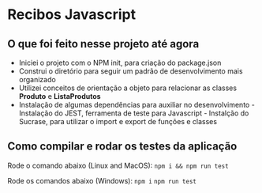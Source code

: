 # Recibos Javascript

## O que foi feito nesse projeto até agora

- Iniciei o projeto com o NPM init, para criação do package.json
- Construi o diretório para seguir um padrão de desenvolvimento mais organizado
- Utilizei conceitos de orientação a objeto para relacionar as classes **Produto** e **ListaProdutos**
- Instalação de algumas dependências para auxiliar no desenvolvimento
      - Instalação do JEST, ferramenta de teste para Javascript
      - Instalção do Sucrase, para utilizar o import e export de funções e classes

## Como compilar e rodar os testes da aplicação

Rode o comando abaixo (Linux and MacOS):
`npm i && npm run test` 

Rode os comandos abaixo (Windows):
`npm i`
`npm run test`
